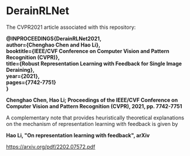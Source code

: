 # DerainRLNet

The CVPR2021 article associated with this repository:

__@INPROCEEDINGS{DerainRLNet2021, <br/>
author={Chenghao Chen and Hao Li}, <br/>
booktitle={IEEE/CVF Conference on Computer Vision and Pattern Recognition (CVPR)}, <br/>
title={Robust Representation Learning with Feedback for Single Image Deraining}, <br/>
year={2021}, <br/>
pages={7742-7751} <br/>
}__

__Chenghao Chen, Hao Li; Proceedings of the IEEE/CVF Conference on Computer Vision and Pattern Recognition (CVPR), 2021, pp. 7742-7751__


A complementary note that provides heuristically theoretical explanations on the mechanism of representation learning with feedback is given by

__Hao Li, "On representation learning with feedback", arXiv__

https://arxiv.org/pdf/2202.07572.pdf

